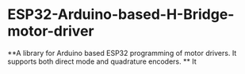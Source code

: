# ESP32-Arduino-based-H-Bridge-motor-driver

**A library for Arduino based ESP32 programming of motor drivers. It supports both direct mode and quadrature encoders.
**
It 
